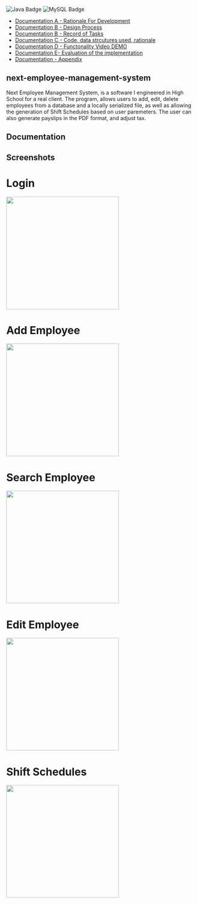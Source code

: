 ![Java Badge](https://img.shields.io/badge/Java-437291?logo=openjdk&logoColor=fff&style=flat)
![MySQL Badge](https://img.shields.io/badge/MySQL-4479A1?logo=mysql&logoColor=fff&style=flat)

- [Documentation A - Rationale For Development](https://master--employee-management-pa.netlify.app/static/media/Criterion_A_Planning.b33a840345402f7ffa07.pdf)
- [Documentation B - Design Process](https://master--employee-management-pa.netlify.app/static/media/Criterion_B_Design.fce6b69c57228487f208.pdf)
- [Documentation B - Record of Tasks](https://master--employee-management-pa.netlify.app/static/media/Criterion_B_Record_of_Tasks.0d252a6f00e6b6decb9e.pdf)
- [Documentation C - Code, data strcutures used, rationale](https://master--employee-management-pa.netlify.app/static/media/Criterion_C_Development.ff3afe793c08075e34f0.pdf)
- [Documentation D - Functonality Video DEMO](https://master--employee-management-pa.netlify.app/static/media/Criterion_D_Functionality.79001cd5eb67152685fa.mkv)
- [Documentation  E- Evaluation of the implementation](https://master--employee-management-pa.netlify.app/static/media/Criterion_E_Evaluation.e5b225ac25a504dd3a3e.pdf)
- [Documentation - Appendix](https://master--employee-management-pa.netlify.app/static/media/Appendix.19cb4e65f7a58edf65fb.pdf)



## next-employee-management-system
Next Employee Management System, is a software I engineered in High School for a real client. The program, allows users to add, edit, delete employees from a database and a locally serialized file, as well as allowing the generation of Shift Schedules based on user paremeters. The user can also generate payslips in the PDF format, and adjust tax.


## Documentation

## Screenshots
# Login
<img src="https://i.imgur.com/an2E5rX.png" width="300">

# Add Employee
<img src="https://i.imgur.com/fYjzAZY.png" width="300">

# Search Employee
<img src="https://i.imgur.com/lr2G5y9.png" width="300">

# Edit Employee
<img src="https://i.imgur.com/zvZGLGz.png" width="300">

# Shift Schedules
<img src="https://i.imgur.com/c9fLQ59.png" width="300">



